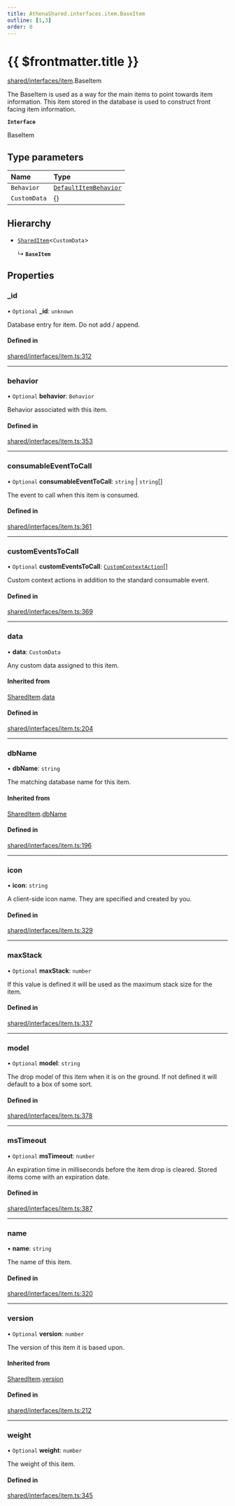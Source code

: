 ```yaml
---
title: AthenaShared.interfaces.item.BaseItem
outline: [1,3]
order: 0
---
```


# {{ $frontmatter.title }}


[shared/interfaces/item](../modules/shared_interfaces_item.md).BaseItem

The BaseItem is used as a way for the main items to point towards item information.
This item stored in the database is used to construct front facing item information.

**`Interface`**

BaseItem

## Type parameters

| Name | Type |
| :------ | :------ |
| `Behavior` | [`DefaultItemBehavior`](shared_interfaces_item_DefaultItemBehavior.md) |
| `CustomData` | {} |

## Hierarchy

- [`SharedItem`](shared_interfaces_item_SharedItem.md)<`CustomData`\>

  ↳ **`BaseItem`**

## Properties

### \_id

• `Optional` **\_id**: `unknown`

Database entry for item. Do not add / append.

#### Defined in

[shared/interfaces/item.ts:312](https://github.com/Stuyk/altv-athena/blob/0a4b65e/src/core/shared/interfaces/item.ts#L312)

___

### behavior

• `Optional` **behavior**: `Behavior`

Behavior associated with this item.

#### Defined in

[shared/interfaces/item.ts:353](https://github.com/Stuyk/altv-athena/blob/0a4b65e/src/core/shared/interfaces/item.ts#L353)

___

### consumableEventToCall

• `Optional` **consumableEventToCall**: `string` \| `string`[]

The event to call when this item is consumed.

#### Defined in

[shared/interfaces/item.ts:361](https://github.com/Stuyk/altv-athena/blob/0a4b65e/src/core/shared/interfaces/item.ts#L361)

___

### customEventsToCall

• `Optional` **customEventsToCall**: [`CustomContextAction`](shared_interfaces_item_CustomContextAction.md)[]

Custom context actions in addition to the standard consumable event.

#### Defined in

[shared/interfaces/item.ts:369](https://github.com/Stuyk/altv-athena/blob/0a4b65e/src/core/shared/interfaces/item.ts#L369)

___

### data

• **data**: `CustomData`

Any custom data assigned to this item.

#### Inherited from

[SharedItem](shared_interfaces_item_SharedItem.md).[data](shared_interfaces_item_SharedItem.md#data)

#### Defined in

[shared/interfaces/item.ts:204](https://github.com/Stuyk/altv-athena/blob/0a4b65e/src/core/shared/interfaces/item.ts#L204)

___

### dbName

• **dbName**: `string`

The matching database name for this item.

#### Inherited from

[SharedItem](shared_interfaces_item_SharedItem.md).[dbName](shared_interfaces_item_SharedItem.md#dbName)

#### Defined in

[shared/interfaces/item.ts:196](https://github.com/Stuyk/altv-athena/blob/0a4b65e/src/core/shared/interfaces/item.ts#L196)

___

### icon

• **icon**: `string`

A client-side icon name.
They are specified and created by you.

#### Defined in

[shared/interfaces/item.ts:329](https://github.com/Stuyk/altv-athena/blob/0a4b65e/src/core/shared/interfaces/item.ts#L329)

___

### maxStack

• `Optional` **maxStack**: `number`

If this value is defined it will be used as the maximum stack size for the item.

#### Defined in

[shared/interfaces/item.ts:337](https://github.com/Stuyk/altv-athena/blob/0a4b65e/src/core/shared/interfaces/item.ts#L337)

___

### model

• `Optional` **model**: `string`

The drop model of this item when it is on the ground.
If not defined it will default to a box of some sort.

#### Defined in

[shared/interfaces/item.ts:378](https://github.com/Stuyk/altv-athena/blob/0a4b65e/src/core/shared/interfaces/item.ts#L378)

___

### msTimeout

• `Optional` **msTimeout**: `number`

An expiration time in milliseconds before the item drop is cleared.
Stored items come with an expiration date.

#### Defined in

[shared/interfaces/item.ts:387](https://github.com/Stuyk/altv-athena/blob/0a4b65e/src/core/shared/interfaces/item.ts#L387)

___

### name

• **name**: `string`

The name of this item.

#### Defined in

[shared/interfaces/item.ts:320](https://github.com/Stuyk/altv-athena/blob/0a4b65e/src/core/shared/interfaces/item.ts#L320)

___

### version

• `Optional` **version**: `number`

The version of this item it is based upon.

#### Inherited from

[SharedItem](shared_interfaces_item_SharedItem.md).[version](shared_interfaces_item_SharedItem.md#version)

#### Defined in

[shared/interfaces/item.ts:212](https://github.com/Stuyk/altv-athena/blob/0a4b65e/src/core/shared/interfaces/item.ts#L212)

___

### weight

• `Optional` **weight**: `number`

The weight of this item.

#### Defined in

[shared/interfaces/item.ts:345](https://github.com/Stuyk/altv-athena/blob/0a4b65e/src/core/shared/interfaces/item.ts#L345)

